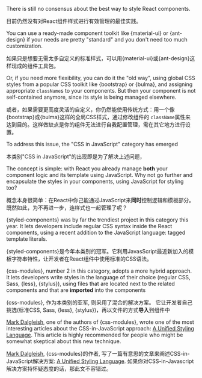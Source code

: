 There is still no consensus about the best way to style React components.

目前仍然没有对React组件样式进行有效管理的最佳实践。

You can use a ready-made component toolkit like {material-ui} or {ant-design} if your needs are pretty "standard" and you don't need too much customization.

如果只是想要无需太多自定义的标准样式，可以用{material-ui}或{ant-design}这样现成的组件工具包。

Or, if you need more flexibility, you can do it the "old way", using global CSS styles from a popular CSS toolkit like {bootstrap} or {bulma}, and assigning appropriate `className`s to your components. But then your component is not  self-contained anymore, since its style is being managed elsewhere.

或者，如果需要更高度灵活的自定义，你仍然能使用传统方式：用一个像{bootstrap}或{bulma}这样的全局CSS样式，通过修改组件的 `className`属性来达到目的。这样做缺点是你的组件无法进行自我配置管理，需在其它地方进行设置。

To address this issue, the "CSS in JavaScript" category has emerged

本类别"CSS in JavaScript"的出现即是为了解决上述问题，

The concept is simple: with React you already manage **both** your component logic and its template using JavaScript. Why not go further and encapsulate the styles in your components, using JavaScript for styling too?

概念本身很简单：在React中你己能通过JavaScript来**同时**控制逻辑和模板部分。既然如此，为不再进一步，连样式也一起管理了呢？

{styled-components} was by far the trendiest project in this category this year. It lets developers include regular CSS syntax inside the React components, using a recent addition to the JavaScript language: tagged template literals.

{styled-components}是今年本类别的冠军。它利用JavasScript最近新加入的模板字符串特性，让开发者在React组件中使用标准的CSS语法。

{css-modules}, number 2 in this category, adopts a more hybrid approach. It lets developers write styles in the language of their choice (regular CSS, Sass, {less}, {stylus}), using files that are located next to the related components and that are **imported** into the components

{css-modules}, 作为本类别的亚军, 则采用了混合的解决方案。 它让开发者自己挑选(标准CSS, Sass, {less}, {stylus})，再以文件的方式**导入**到组件中

[Mark Dalgleish](http://markdalgleish.com/), one of the authors of {css-modules}, wrote one of the most interesting articles about the CSS-in-JavaScript approach: [A Unified Styling Language](https://medium.com/seek-blog/a-unified-styling-language-d0c208de2660). This article is highly recommended for people who might be somewhat skeptical about this new technique.

[Mark Dalgleish](http://markdalgleish.com/), {css-modules}的作者, 写了一篇有意思的文章来阐述CSS-in-JavaScript解决方案: [A Unified Styling Language](https://medium.com/seek-blog/a-unified-styling-language-d0c208de2660). 如果你对CSS-in-Javascript解决方案持怀疑态度的话，那此文不容错过。
